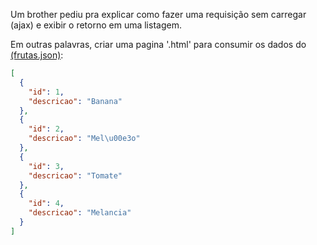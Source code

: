 Um brother pediu pra explicar como fazer uma requisição sem carregar (ajax) e exibir o retorno em uma listagem.


Em outras palavras, criar uma pagina '.html' para consumir os dados do [(frutas.json)](frutas.json):
```json
[
  {
    "id": 1,
    "descricao": "Banana"
  },
  {
    "id": 2,
    "descricao": "Mel\u00e3o"
  },
  {
    "id": 3,
    "descricao": "Tomate"
  },
  {
    "id": 4,
    "descricao": "Melancia"
  }
]
```


